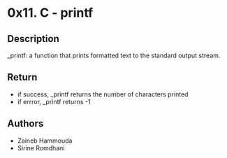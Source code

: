 # 0x11. C - printf

## Description

_printf: a function that prints formatted text to the standard output stream.

## Return

- if success, _printf returns the number of characters printed
- if errror, _printf returns -1

## Authors

- Zaineb Hammouda
- Sirine Romdhani
